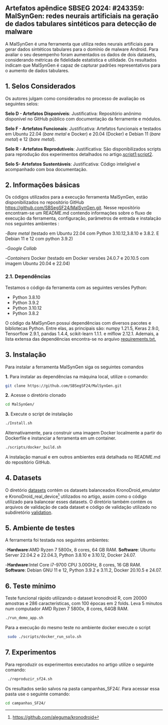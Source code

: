 ## Artefatos apêndice SBSEG 2024: #243359: MalSynGen: redes neurais artificiais na geração de dados tabulares sintéticos para detecção de malware
A MalSynGen  é uma ferramenta que utiliza redes neurais artificiais para gerar dados sintéticos tabulares para o domínio de malware Android.
Para avaliar o seu desempenho foram aumentados os dados de dois datasets, considerando métricas de fidelidade estatística e utilidade. 
Os resultados indicam que MalSynGen é capaz de capturar padrões representativos para o aumento de dados tabulares.

## 1. Selos Considerados
Os autores julgam como considerados no processo de avaliação os seguintes selos:

**Selo D - Artefatos Disponíveis**:
Justificativa: Repositório  anônimo disponível no GitHub público com documentação da ferramente e módulos.

**Selo F - Artefatos Funcionais**:
Justificativa: Artefatos funcionais e testados em Ubuntu 22.04 (*bare metal* e Docker) e 20.04 (Docker) e Debian  11 (*bare metal*) e 12 (*bare metal*).

**Selo R - Artefatos Reprodutíveis**:
Justificativa: São disponibilizados scripts para reprodução dos experimentos detalhados no artigo.[script1](https://github.com/SBSegSF24/MalSynGen/blob/07ccc905a5a48af6cb8d9d9b426e1d5abc65a718/reproduzir_sf24.sh);[script2](https://github.com/SBSegSF24/MalSynGen/blob/e71cec8b62a395ca282528912f21b279e64992c8/Reproduction.sh).

**Selo S- Artefatos Sustentáveis**:
Justificativa: Código inteligível e acompanhado com boa documentação.


## 2. Informações básicas
Os códigos utilizados para a execução ferramenta MalSynGen, estão disponibilizados no repositório GitHub https://github.com/SBSegSF24/MalSynGen.git. Nesse repositório encontram-se um README.md contendo informações sobre o fluxo de execução da ferramenta, configuração, parâmetros de entrada e instalação nos seguintes ambientes :

-*Bare metal* (testado em  Ubuntu 22.04 com Python 3.10.12,3.8.10 e 3.8.2. E Debian 11 e 12 com python  3.9.2)

-*Google Collab* 

-*Containers* Docker (testado em Docker versões 24.0.7 e 20.10.5 com imagem Ubuntu 20.04 e 22.04)


### 2.1. Dependências
Testamos o código da ferramenta com as seguintes versões Python:
- Python 3.8.10
- Python 3.9.2
- Python 3.10.12
- Python 3.8.2 

O código da MalSynGen possui dependências com diversos pacotes e bibliotecas Python.
Entre elas, as principais são:
numpy 1.21.5, Keras 2.9.0, Tensorflow 2.9.1, pandas 1.4.4, scikit-learn 1.1.1. e mlflow 2.12.1.
Ademais, a lista extensa das dependências encontra-se no arquivo [requirements.txt.](https://github.com/SBSegSF24/MalSynGen/blob/07c602b7a43a3cd2bf305a684759a45c4e7cc2f1/requirements.txt)


## 3. Instalação 
Para instalar a ferramenta MalSynGen siga os seguintes comandos

**1.** Para instalar as dependências na máquina local, utilize o comando:
```bash
git clone https://github.com/SBSegSF24/MalSynGen.git
  ```
**2.** Acesse o diretório clonado
```bash
cd MalSynGen/
```
**3.** Execute o script de instalação
```bash
./Install.sh
```
Alternativamente, para construir uma imagem Docker localmente a partir do Dockerfile e instanciar a ferramenta em um container.
```bash
./scripts/docker_build.sh
```
A instalação manual e em outros ambientes está detalhada no README.md do repositório GitHub.

## 4. Datasets
O diretório [datasets](https://github.com/SBSegSF24/MalSynGen/tree/0669acd4855a7e268eba045346cf526def3acade/datasets) contém  os datasets balanceados KronoDroid_emulator e KronoDroid_real_device[^1] utilizados no artigo, assim como o código utilizado para balancear esses datasets. O diretório também contém os arquivos de validação de cada dataset e código de validação utilizado no subdiretório [validation](https://github.com/SBSegSF24/MalSynGen/tree/0669acd4855a7e268eba045346cf526def3acade/datasets/validation).
[^1]: https://github.com/aleguma/kronodroid



## 5. Ambiente de testes
A ferramenta foi testada nos seguintes ambientes: 

-**Hardware**:AMD Ryzen 7 5800x, 8 cores, 64 GB RAM. **Software**: Ubuntu Server 22.04.2 e 22.04.3, Python 3.8.10 e 3.10.12, Docker 24.07.

-**Hardware**:Intel Core i7-9700 CPU 3.00GHz, 8 cores, 16 GB RAM. **Software**: Debian GNU 11 e 12, Python 3.9.2 e 3.11.2, Docker 20.10.5 e 24.07.

## 6. Teste mínimo
Teste funcional rápido utilizando o dataset kronodroid R, com 20000 amostras e 286 características, com 100 épocas em 2 folds. Leva 5 minutos num computador AMD Ryzen 7 5800x, 8 cores, 64GB RAM.
```bash
./run_demo_app.sh
```
Para a execução do mesmo teste no ambiente docker execute o script 
```bash
 sudo ./scripts/docker_run_solo.sh
```
## 7. Experimentos
Para reproduzir os experimentos executados no artigo utilize o seguinte comando:
```bash
 ./reproduzir_sf24.sh
```
Os resultados serão salvos na pasta campanhas_SF24/. Para acessar essa pasta use o seguinte comando:
```bash
cd campanhas_SF24/
```

